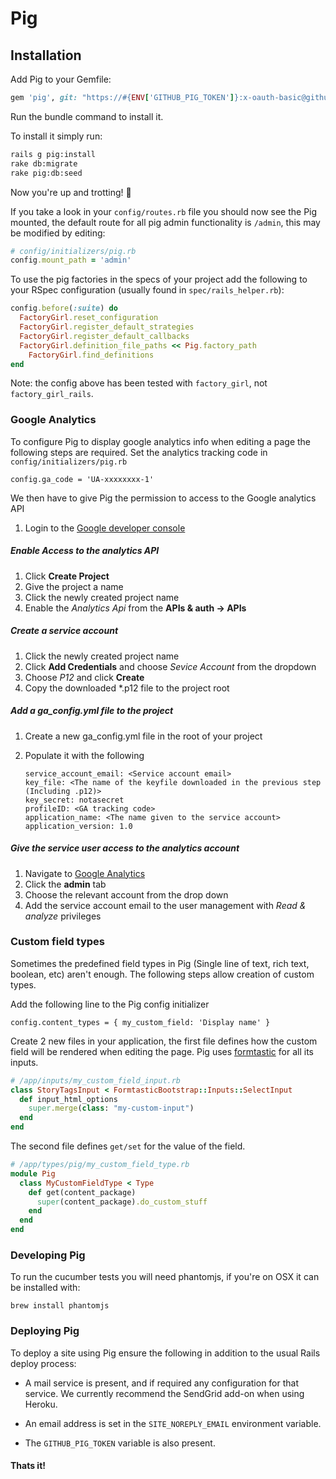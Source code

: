 # Pig

## Installation

Add Pig to your Gemfile:

```ruby
gem 'pig', git: "https://#{ENV['GITHUB_PIG_TOKEN']}:x-oauth-basic@github.com/yoomee/pig.git", tag: '0.0.7.0'
```

Run the bundle command to install it.

To install it simply run:

```bash
rails g pig:install
rake db:migrate
rake pig:db:seed
```
Now you're up and trotting! 🐖 

If you take a look in your `config/routes.rb` file you should now see the Pig mounted, the default route for all pig admin functionality is `/admin`, this may be modified by editing:

```ruby
# config/initializers/pig.rb
config.mount_path = 'admin'
```

To use the pig factories in the specs of your project add the following to your RSpec configuration (usually found in `spec/rails_helper.rb`):

```ruby
config.before(:suite) do
  FactoryGirl.reset_configuration
  FactoryGirl.register_default_strategies
  FactoryGirl.register_default_callbacks
  FactoryGirl.definition_file_paths << Pig.factory_path
	FactoryGirl.find_definitions
end
```

Note: the config above has been tested with `factory_girl`, not `factory_girl_rails`.

### Google Analytics

To configure Pig to display google analytics info when editing a page the following steps are required.
Set the analytics tracking code in `config/initializers/pig.rb`

    config.ga_code = 'UA-xxxxxxxx-1'

We then have to give Pig the permission to access to the Google analytics API

1. Login to the [Google developer console](https://console.developers.google.com)

##### Enable Access to the analytics API

1. Click **Create Project**
2. Give the project a name
3. Click the newly created project name
4. Enable the *Analytics Api* from the **APIs & auth -> APIs**

##### Create a service account

1. Click the newly created project name
2. Click **Add Credentials** and choose *Sevice Account* from the dropdown
3. Choose *P12* and click **Create**
4. Copy the downloaded \*.p12 file to the project root

##### Add a ga_config.yml file to the project

1. Create a new ga_config.yml file in the root of your project
2. Populate it with the following

    ```
    service_account_email: <Service account email>
    key_file: <The name of the keyfile downloaded in the previous step (Including .p12)>
    key_secret: notasecret
    profileID: <GA tracking code>
    application_name: <The name given to the service account>
    application_version: 1.0
    ```

##### Give the service user access to the analytics account

1. Navigate to [Google Analytics](https://www.google.com/analytics/web/)
2. Click the **admin** tab
3. Choose the relevant account from the drop down
4. Add the service account email to the user management with *Read & analyze* privileges

### Custom field types
Sometimes the predefined field types in Pig (Single line of text, rich text, boolean, etc) aren't enough. The following steps allow creation of custom types.

Add the following line to the Pig config initializer

    config.content_types = { my_custom_field: 'Display name' }

Create 2 new files in your application, the first file defines how the custom field will be rendered when editing the page. Pig uses [formtastic](https://github.com/justinfrench/formtastic) for all its inputs.
```ruby
# /app/inputs/my_custom_field_input.rb
class StoryTagsInput < FormtasticBootstrap::Inputs::SelectInput
  def input_html_options
    super.merge(class: "my-custom-input")
  end
end
```
The second file defines `get/set` for the value of the field.

```ruby
# /app/types/pig/my_custom_field_type.rb
module Pig
  class MyCustomFieldType < Type
    def get(content_package)
      super(content_package).do_custom_stuff
    end
  end
end
```

### Developing Pig

To run the cucumber tests you will need phantomjs, if you're on OSX it can be installed with:

```
brew install phantomjs
```

### Deploying Pig

To deploy a site using Pig ensure the following in addition to the usual Rails deploy process:

* A mail service is present, and if required any configuration for that service. We currently recommend the SendGrid add-on when using Heroku.

* An email address is set in the `SITE_NOREPLY_EMAIL` environment variable.

* The `GITHUB_PIG_TOKEN` variable is also present.

#### Thats it!

